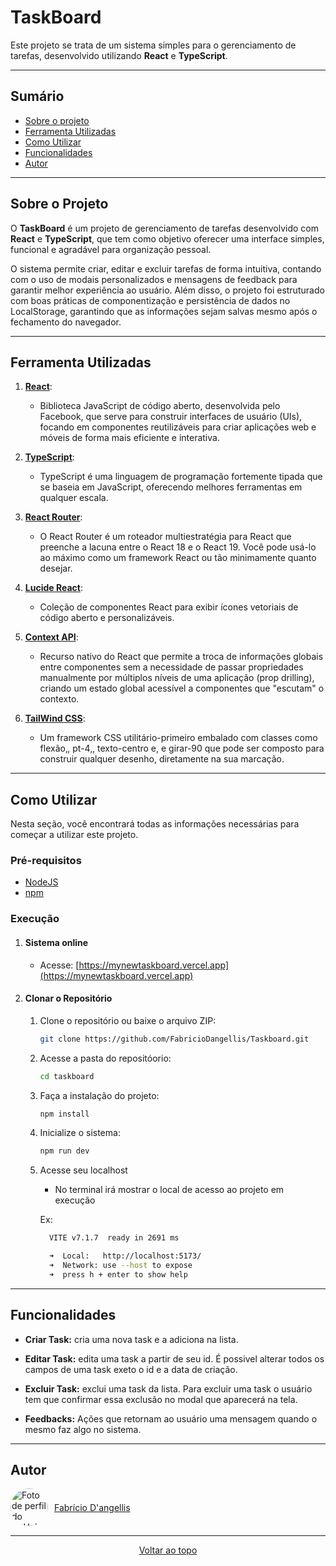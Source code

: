 # TaskBoard

Este projeto se trata de um sistema simples para o gerenciamento de tarefas, desenvolvido utilizando **React** e **TypeScript**. 

---

## Sumário

<!--ts-->
  * [Sobre o projeto](#sobre-o-projeto)
  * [Ferramenta Utilizadas](#ferramenta-utilizadas)
  * [Como Utilizar](#como-utilizar)
  * [Funcionalidades](#funcionalidades)
  * [Autor](#autor)

<!--te-->

---

## Sobre o Projeto

O **TaskBoard** é um projeto de gerenciamento de tarefas desenvolvido com **React** e **TypeScript**, que tem como objetivo oferecer uma interface simples, funcional e agradável para organização pessoal. 

O sistema permite criar, editar e excluir tarefas de forma intuitiva, contando com o uso de modais personalizados e mensagens de feedback para garantir melhor experiência ao usuário. Além disso, o projeto foi estruturado com boas práticas de componentização e persistência de dados no LocalStorage, garantindo que as informações sejam salvas mesmo após o fechamento do navegador.

---

## Ferramenta Utilizadas

1. [**React**](https://react.dev):

    - Biblioteca JavaScript de código aberto, desenvolvida pelo Facebook, que serve para construir interfaces de usuário (UIs), focando em componentes reutilizáveis para criar aplicações web e móveis de forma mais eficiente e interativa.

2. [**TypeScript**](https://www-typescriptlang-org.translate.goog/?_x_tr_sl=en&_x_tr_tl=pt&_x_tr_hl=pt&_x_tr_pto=tc):

    - TypeScript é uma linguagem de programação fortemente tipada que se baseia em JavaScript, oferecendo melhores ferramentas em qualquer escala.

3. [**React Router**](https://reactrouter.com):

    - O React Router é um roteador multiestratégia para React que preenche a lacuna entre o React 18 e o React 19. Você pode usá-lo ao máximo como um framework React ou tão minimamente quanto desejar.

4. [**Lucide React**](https://lucide.dev):

    - Coleção de componentes React para exibir ícones vetoriais de código aberto e personalizáveis.

5. [**Context API**](https://pt-br.react.dev/learn/passing-data-deeply-with-context):

    - Recurso nativo do React que permite a troca de informações globais entre componentes sem a necessidade de passar propriedades manualmente por múltiplos níveis de uma aplicação (prop drilling), criando um estado global acessível a componentes que "escutam" o contexto.

6. [**TailWind CSS**](https://tailwindcss.com):

    - Um framework CSS utilitário-primeiro embalado com classes como flexão‚, pt-4‚, texto-centro e, e girar-90 que pode ser composto para construir qualquer desenho, diretamente na sua marcação.

---

## Como Utilizar

Nesta seção, você encontrará todas as informações necessárias para começar a utilizar este projeto.

### Pré-requisitos 

  - [NodeJS](https://nodejs.org/pt)
  - [npm](https://www.npmjs.com)

### Execução

1. #### Sistema online ####

    - Acesse: [https://mynewtaskboard.vercel.app](https://mynewtaskboard.vercel.app)

2. #### Clonar o Repositório ####

    1. Clone o repositório ou baixe o arquivo ZIP:

        ```bash
        git clone https://github.com/FabricioDangellis/Taskboard.git
        ```
    2. Acesse a pasta do repositóorio:

        ```bash
        cd taskboard
        ```
    3. Faça a instalação do projeto:

        ```bash
        npm install
        ```
    4. Inicialize o sistema:

        ```bash
        npm run dev
        ```
    5. Acesse seu localhost

        - No terminal irá mostrar o local de acesso ao projeto em execução

        Ex: 
        ```bash
          VITE v7.1.7  ready in 2691 ms

          ➜  Local:   http://localhost:5173/
          ➜  Network: use --host to expose
          ➜  press h + enter to show help
        ```

---

## Funcionalidades

- **Criar Task:** cria uma nova task e a adiciona na lista.

- **Editar Task:** edita uma task a partir de seu id. É possivel alterar todos os campos de uma task exeto o id e a data de criação.

- **Excluir Task:** exclui uma task da lista. Para excluir uma task o usuário tem que confirmar essa exclusão no modal que aparecerá na tela.

- **Feedbacks:** Ações que retornam ao usuário uma mensagem quando o mesmo faz algo no sistema.

---

## Autor

<div style="display: flex;
    gap: 10px;
    align-items: center;
    margin: 15px 0px">
  <img src="https://github.com/fabriciodangellis.png" width="60" style="border-radius: 50%;" alt="Foto de perfil do GitHub">
  <a href="https://github.com/FabricioDangellis">Fabrício D'angellis</a>
</div>


---

<div align="center">
  <a href="#taskboard">Voltar ao topo</a>
</div>